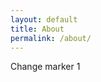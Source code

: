 ```yaml
---
layout: default
title: About
permalink: /about/
---
```


Change marker 1  

<object data="{{ https://bart-olson.github.io/Portfolio/about }}{{ https://bart-olson.github.io/Portfolio/ }}/assets/BartEE_resume.pdf" width="1000" height="1000" type="application/pdf"></object>
